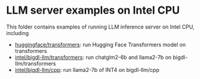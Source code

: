 # LLM server examples on Intel CPU

This folder contains examples of running LLM inference server on Intel CPU, including

- [huggingface/transformers](./hf_transformers): run Hugging Face Transformers model on transformers
- [intel/bigdl-llm/transformers](./bigdl_llm_transformers/README.md): run chatglm2-6b and llama2-7b on bigdl-llm/transformers
- [intel/bigdl-llm/cpp](./bigdl_llm_cpp/README.md): run llama2-7b of INT4 on bigdl-llm/cpp
